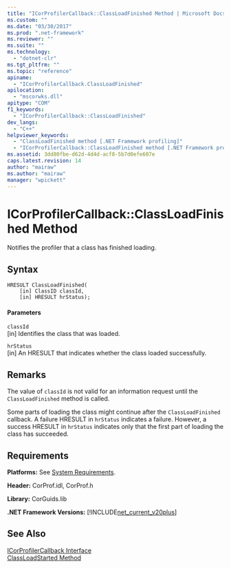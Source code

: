 ```yaml
---
title: "ICorProfilerCallback::ClassLoadFinished Method | Microsoft Docs"
ms.custom: ""
ms.date: "03/30/2017"
ms.prod: ".net-framework"
ms.reviewer: ""
ms.suite: ""
ms.technology: 
  - "dotnet-clr"
ms.tgt_pltfrm: ""
ms.topic: "reference"
apiname: 
  - "ICorProfilerCallback.ClassLoadFinished"
apilocation: 
  - "mscorwks.dll"
apitype: "COM"
f1_keywords: 
  - "ICorProfilerCallback::ClassLoadFinished"
dev_langs: 
  - "C++"
helpviewer_keywords: 
  - "ClassLoadFinished method [.NET Framework profiling]"
  - "ICorProfilerCallback::ClassLoadFinished method [.NET Framework profiling]"
ms.assetid: 3dd80fbe-d62d-4d4d-acf8-5b7d0efe607e
caps.latest.revision: 14
author: "mairaw"
ms.author: "mairaw"
manager: "wpickett"
---
```

# ICorProfilerCallback::ClassLoadFinished Method
Notifies the profiler that a class has finished loading.  
  
## Syntax  
  
```  
HRESULT ClassLoadFinished(  
    [in] ClassID classId,  
    [in] HRESULT hrStatus);  
```  
  
#### Parameters  
 `classId`  
 [in] Identifies the class that was loaded.  
  
 `hrStatus`  
 [in] An HRESULT that indicates whether the class loaded successfully.  
  
## Remarks  
 The value of `classId` is not valid for an information request until the `ClassLoadFinished` method is called.  
  
 Some parts of loading the class might continue after the `ClassLoadFinished` callback. A failure HRESULT in `hrStatus` indicates a failure. However, a success HRESULT in `hrStatus` indicates only that the first part of loading the class has succeeded.  
  
## Requirements  
 **Platforms:** See [System Requirements](../../../../docs/framework/get-started/system-requirements.md).  
  
 **Header:** CorProf.idl, CorProf.h  
  
 **Library:** CorGuids.lib  
  
 **.NET Framework Versions:** [!INCLUDE[net_current_v20plus](../../../../includes/net-current-v20plus-md.md)]  
  
## See Also  
 [ICorProfilerCallback Interface](../../../../docs/framework/unmanaged-api/profiling/icorprofilercallback-interface.md)   
 [ClassLoadStarted Method](../../../../docs/framework/unmanaged-api/profiling/icorprofilercallback-classloadstarted-method.md)